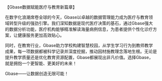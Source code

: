 【Gbase数据赋能医疗与教育新篇章】

在数字化浪潮席卷全球的今天，Gbase以卓越的数据管理能力成为医疗与教育领域转型升级的强劲引擎。我们深知数据是现代医疗决策的基石，通过Gbase强大的数据分析功能，医疗机构能够精准解读海量病例信息，为患者提供个性化诊疗方案，让健康服务更加高效贴心。

同时，在教育行业，Gbase助力学校构建智慧校园，从学生学习行为到教师教学成果，每一项数据都被科学记录并深度挖掘，推动因材施教理念落地生根。无论是提升教学质量还是优化教育资源配置，Gbase都展现出非凡价值。选择Gbase，就是拥抱一个更智能、更美好的未来！ 

Gbase——让数据创造无限可能！